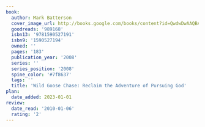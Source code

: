 ```yaml
---
book:
  author: Mark Batterson
  cover_image_url: http://books.google.com/books/content?id=QwdwDwAAQBAJ&printsec=frontcover&img=1&zoom=1&edge=curl&source=gbs_api
  goodreads: '989168'
  isbn13: '9781590527191'
  isbn9: '1590527194'
  owned: ''
  pages: '183'
  publication_year: '2008'
  series: ''
  series_position: '2008'
  spine_color: '#7f8637'
  tags: ''
  title: 'Wild Goose Chase: Reclaim the Adventure of Pursuing God'
plan:
  date_added: 2023-01-01
review:
  date_read: '2010-01-06'
  rating: '2'
---
```

